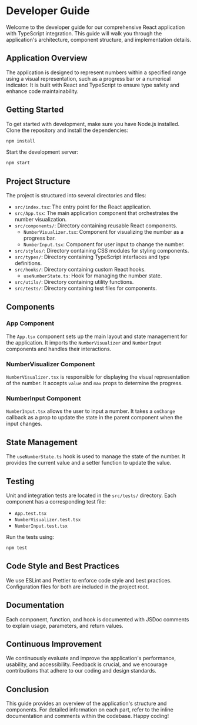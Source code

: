 # Developer Guide

Welcome to the developer guide for our comprehensive React application with TypeScript integration. This guide will walk you through the application's architecture, component structure, and implementation details.

## Application Overview

The application is designed to represent numbers within a specified range using a visual representation, such as a progress bar or a numerical indicator. It is built with React and TypeScript to ensure type safety and enhance code maintainability.

## Getting Started

To get started with development, make sure you have Node.js installed. Clone the repository and install the dependencies:

```sh
npm install
```

Start the development server:

```sh
npm start
```

## Project Structure

The project is structured into several directories and files:

- `src/index.tsx`: The entry point for the React application.
- `src/App.tsx`: The main application component that orchestrates the number visualization.
- `src/components/`: Directory containing reusable React components.
  - `NumberVisualizer.tsx`: Component for visualizing the number as a progress bar.
  - `NumberInput.tsx`: Component for user input to change the number.
- `src/styles/`: Directory containing CSS modules for styling components.
- `src/types/`: Directory containing TypeScript interfaces and type definitions.
- `src/hooks/`: Directory containing custom React hooks.
  - `useNumberState.ts`: Hook for managing the number state.
- `src/utils/`: Directory containing utility functions.
- `src/tests/`: Directory containing test files for components.

## Components

### App Component

The `App.tsx` component sets up the main layout and state management for the application. It imports the `NumberVisualizer` and `NumberInput` components and handles their interactions.

### NumberVisualizer Component

`NumberVisualizer.tsx` is responsible for displaying the visual representation of the number. It accepts `value` and `max` props to determine the progress.

### NumberInput Component

`NumberInput.tsx` allows the user to input a number. It takes a `onChange` callback as a prop to update the state in the parent component when the input changes.

## State Management

The `useNumberState.ts` hook is used to manage the state of the number. It provides the current value and a setter function to update the value.

## Testing

Unit and integration tests are located in the `src/tests/` directory. Each component has a corresponding test file:

- `App.test.tsx`
- `NumberVisualizer.test.tsx`
- `NumberInput.test.tsx`

Run the tests using:

```sh
npm test
```

## Code Style and Best Practices

We use ESLint and Prettier to enforce code style and best practices. Configuration files for both are included in the project root.

## Documentation

Each component, function, and hook is documented with JSDoc comments to explain usage, parameters, and return values.

## Continuous Improvement

We continuously evaluate and improve the application's performance, usability, and accessibility. Feedback is crucial, and we encourage contributions that adhere to our coding and design standards.

## Conclusion

This guide provides an overview of the application's structure and components. For detailed information on each part, refer to the inline documentation and comments within the codebase. Happy coding!